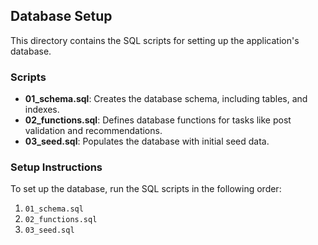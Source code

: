 ## Database Setup

This directory contains the SQL scripts for setting up the application's database.

### Scripts

- **01_schema.sql**: Creates the database schema, including tables, and indexes.
- **02_functions.sql**: Defines database functions for tasks like post validation and recommendations.
- **03_seed.sql**: Populates the database with initial seed data.

### Setup Instructions

To set up the database, run the SQL scripts in the following order:

1. `01_schema.sql`
2. `02_functions.sql`
3. `03_seed.sql`
